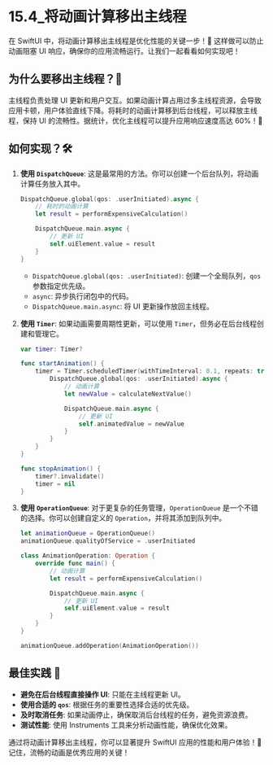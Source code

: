 ﻿# 15.4_将动画计算移出主线程

在 SwiftUI 中，将动画计算移出主线程是优化性能的关键一步！🚀 这样做可以防止动画阻塞 UI 响应，确保你的应用流畅运行。让我们一起看看如何实现吧！

## 为什么要移出主线程？🤔

主线程负责处理 UI 更新和用户交互。如果动画计算占用过多主线程资源，会导致应用卡顿，用户体验直线下降。将耗时的动画计算移到后台线程，可以释放主线程，保持 UI 的流畅性。据统计，优化主线程可以提升应用响应速度高达 60%！🎉

## 如何实现？🛠️

1.  **使用 `DispatchQueue`**: 这是最常用的方法。你可以创建一个后台队列，将动画计算任务放入其中。

    ```swift
    DispatchQueue.global(qos: .userInitiated).async {
        // 耗时的动画计算
        let result = performExpensiveCalculation()

        DispatchQueue.main.async {
            // 更新 UI
            self.uiElement.value = result
        }
    }
    ```

    *   `DispatchQueue.global(qos: .userInitiated)`: 创建一个全局队列，`qos` 参数指定优先级。
    *   `async`: 异步执行闭包中的代码。
    *   `DispatchQueue.main.async`: 将 UI 更新操作放回主线程。

2.  **使用 `Timer`**: 如果动画需要周期性更新，可以使用 `Timer`，但务必在后台线程创建和管理它。

    ```swift
    var timer: Timer?

    func startAnimation() {
        timer = Timer.scheduledTimer(withTimeInterval: 0.1, repeats: true) { _ in
            DispatchQueue.global(qos: .userInitiated).async {
                // 动画计算
                let newValue = calculateNextValue()

                DispatchQueue.main.async {
                    // 更新 UI
                    self.animatedValue = newValue
                }
            }
        }
    }

    func stopAnimation() {
        timer?.invalidate()
        timer = nil
    }
    ```

3.  **使用 `OperationQueue`**: 对于更复杂的任务管理，`OperationQueue` 是一个不错的选择。你可以创建自定义的 `Operation`，并将其添加到队列中。

    ```swift
    let animationQueue = OperationQueue()
    animationQueue.qualityOfService = .userInitiated

    class AnimationOperation: Operation {
        override func main() {
            // 动画计算
            let result = performExpensiveCalculation()

            DispatchQueue.main.async {
                // 更新 UI
                self.uiElement.value = result
            }
        }
    }

    animationQueue.addOperation(AnimationOperation())
    ```

## 最佳实践 🌟

*   **避免在后台线程直接操作 UI**: 只能在主线程更新 UI。
*   **使用合适的 `qos`**: 根据任务的重要性选择合适的优先级。
*   **及时取消任务**: 如果动画停止，确保取消后台线程的任务，避免资源浪费。
*   **测试性能**: 使用 Instruments 工具来分析动画性能，确保优化效果。

通过将动画计算移出主线程，你可以显著提升 SwiftUI 应用的性能和用户体验！💪 记住，流畅的动画是优秀应用的关键！


